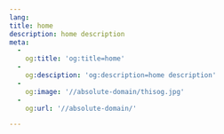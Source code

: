 ```yaml
---
lang: 
title: home
description: home description
meta:
  -
    og:title: 'og:title=home'
  -
    og:desciption: 'og:description=home description'
  -
    og:image: '//absolute-domain/thisog.jpg'
  -
    og:url: '//absolute-domain/'

---
```

<page-home/>